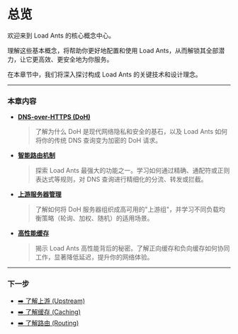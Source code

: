# 总览

欢迎来到 Load Ants 的核心概念中心。

理解这些基本概念，将帮助你更好地配置和使用 Load Ants，从而解锁其全部潜力，让它更高效、更安全地为你服务。

在本章节中，我们将深入探讨构成 Load Ants 的关键技术和设计理念。

---

### 本章内容

-   [**DNS-over-HTTPS (DoH)**](./doh.md)

    > 了解为什么 DoH 是现代网络隐私和安全的基石，以及 Load Ants 如何将你的传统 DNS 查询变为加密的 DoH 请求。

-   [**智能路由机制**](./routing.md)

    > 探索 Load Ants 最强大的功能之一。学习如何通过精确、通配符或正则表达式等规则，对 DNS 查询进行精细化的分流、转发或拦截。

-   [**上游服务器管理**](./upstream.md)

    > 了解如何将 DoH 服务器组织成高可用的"上游组"，并学习不同负载均衡策略（轮询、加权、随机）的适用场景。

-   [**高性能缓存**](./caching.md)

    > 揭示 Load Ants 高性能背后的秘密。了解正向缓存和负向缓存如何协同工作，显著降低延迟，提升你的网络体验。

---

### 下一步

-   [➡️ 了解上游 (Upstream)](./upstream.md)
-   [➡️ 了解缓存 (Caching)](./caching.md)
-   [➡️ 了解路由 (Routing)](./routing.md)
